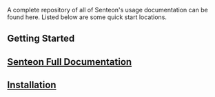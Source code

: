 A complete repository of all of Senteon's usage documentation can be found here. Listed below are some quick start locations. 

## Getting Started
## [Senteon Full Documentation](version/latest.md)
## [Installation](installation.md)

